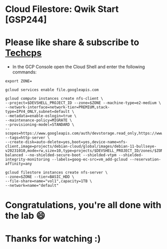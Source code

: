 
# Cloud Filestore: Qwik Start [GSP244]

# Please like share & subscribe to [Techcps](https://www.youtube.com/@techcps)

* In the GCP Console open the Cloud Shell and enter the following commands:

```
export ZONE=
```

```
gcloud services enable file.googleapis.com

gcloud compute instances create nfs-client \
--project=$DEVSHELL_PROJECT_ID --zone=$ZONE --machine-type=e2-medium \
--network-interface=network-tier=PREMIUM,stack-type=IPV4_ONLY,subnet=default \
--metadata=enable-oslogin=true \
--maintenance-policy=MIGRATE \
--provisioning-model=STANDARD \
--scopes=https://www.googleapis.com/auth/devstorage.read_only,https://www.googleapis.com/auth/logging.write,https://www.googleapis.com/auth/monitoring.write,https://www.googleapis.com/auth/servicecontrol,https://www.googleapis.com/auth/service.management.readonly,https://www.googleapis.com/auth/trace.append --tags=http-server \
--create-disk=auto-delete=yes,boot=yes,device-name=nfs-client,image=projects/debian-cloud/global/images/debian-11-bullseye-v20231010,mode=rw,size=10,type=projects/$DEVSHELL_PROJECT_ID/zones/$ZONE/diskTypes/pd-balanced --no-shielded-secure-boot --shielded-vtpm --shielded-integrity-monitoring --labels=goog-ec-src=vm_add-gcloud --reservation-affinity=any

gcloud filestore instances create nfs-server \
--zone=$ZONE --tier=BASIC_HDD \
--file-share=name="vol1",capacity=1TB \
--network=name="default"
```

# Congratulations, you're all done with the lab 😄

# Thanks for watching :)
